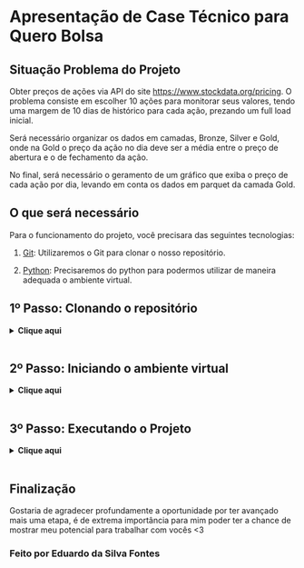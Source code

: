 # Apresentação de Case Técnico para Quero Bolsa

## Situação Problema do Projeto

Obter preços de ações via API do site https://www.stockdata.org/pricing. O problema consiste em escolher 10 ações para monitorar seus valores, tendo uma margem de 10 dias de histórico para cada ação, prezando um full load inicial.

Será necessário organizar os dados em camadas, Bronze, Silver e Gold, onde na Gold o preço da ação no dia deve ser a média entre o preço de abertura e o de fechamento da ação.

No final, será necessário o geramento de um gráfico que exiba o preço de cada ação por dia, levando em conta os dados em parquet da camada Gold.



## O que será necessário

Para o funcionamento do projeto, você precisara das seguintes tecnologias:

1. [Git](https://git-scm.com/downloads): Utilizaremos o Git para clonar o nosso repositório.

2. [Python](https://www.python.org/downloads/): Precisaremos do python para podermos utilizar de maneira adequada o ambiente virtual.

## 1º Passo: Clonando o repositório

<details>
  <summary><b>Clique aqui</b></summary>

  Para clonar o projeto e utilizá-lo em seu computador, siga os seguintes passos:
  
  1. Crie uma pasta onde deseja armazenar o projeto, e então abra-a e clique na url da pasta, ou então utilize o atalho `Ctrl+L` para selecionar a url, e escreva 'cmd' para abrir o prompt de comando.
  
  > _Obs.: Caso você esteja no LINUX, a parte de escrever "cmd" não irá funcionar, então clique com o botão direito na pasta que você criou e selecione a opção "Abrir no terminal"_

  Um prompt de comando irá se abrir, e então execute o comando abaixo:
  
  ```
  git clone https://github.com/DuuhZero/Case-Tecnico-Quero.git
  ``` 
  E depois
  ```
  cd Case-Tecnico-Quero
  ```
  
</details>
<br>

## 2º Passo: Iniciando o ambiente virtual

<details>
  <summary><b>Clique aqui</b></summary>

  1. Após a clonagem e avançar o diretŕio, ainda no terminal, execute o seguinte comando:

  ```
  python -m venv venv
  venv\Scripts\activate
  ```


  > _Caso você esteja em LINUX, digite os comandos desta maneira:_<br>
  `python3 -m venv venv`<br>
  `source venv/bin/activate`<br>

  2. Para a intalação dos requirements, após ativar o ambiente virtual, execute os seguintes comandos:
  ```
  cd src/
  pip install -r requirements.txt
  ```

</details>
<br>

## 3º Passo: Executando o Projeto
<details>
  <summary><b>Clique aqui</b></summary>
  Por fim, para poder executar o arquivo <b>tdd_api.py</b> basta escrever no terminar o seguinte comando:

  ```
  python tdd_api.py
  ```
> _Caso você esteja em LINUX, digite os comandos desta maneira:_<br>
  `python3 tdd_api.py`

E veja a mágica acontecer!
</details>
<br>

## Finalização

Gostaria de agradecer profundamente a oportunidade por ter avançado mais uma etapa, é de extrema importância para mim poder ter a chance de mostrar meu potencial para trabalhar com vocês <3

### Feito por Eduardo da Silva Fontes



